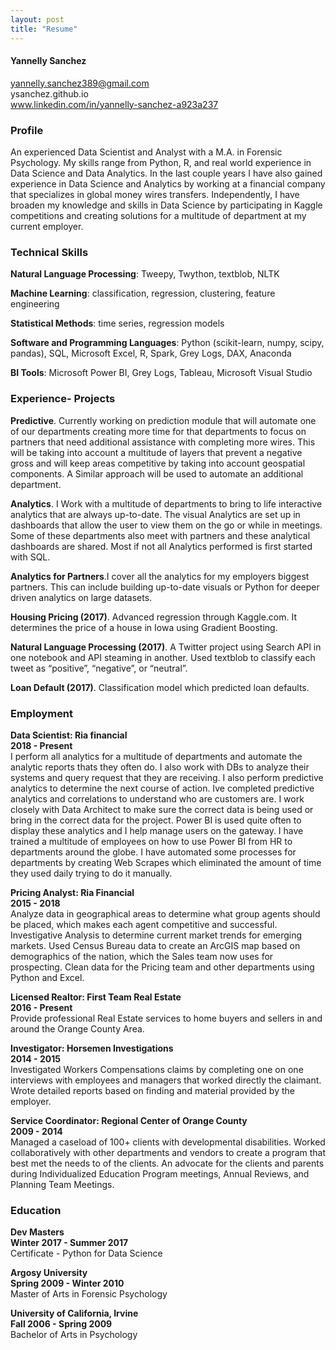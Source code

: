```yaml
---
layout: post
title: "Resume"
---
```


#### Yannelly Sanchez


yannelly.sanchez389@gmail.com  
ysanchez.github.io         
www.linkedin.com/in/yannelly-sanchez-a923a237



### Profile

An experienced Data Scientist and Analyst with a M.A. in Forensic Psychology.  My skills range from Python, R, and real world experience in  Data Science and Data Analytics. In the last couple years I have also gained experience in Data Science and Analytics by working at a financial company that specializes in global money wires transfers.  Independently, I have broaden my knowledge and skills in Data Science by participating in Kaggle competitions and creating solutions for a multitude of department at my current employer.


### Technical Skills

**Natural Language Processing**: Tweepy, Twython, textblob, NLTK

**Machine Learning**: classification, regression, clustering, feature engineering

**Statistical Methods**: time series, regression models

**Software and Programming Languages**: Python (scikit-learn, numpy, scipy, pandas), SQL, Microsoft Excel, R, Spark, Grey Logs, DAX, Anaconda

**BI Tools**: Microsoft Power BI, Grey Logs, Tableau, Microsoft Visual Studio



### Experience- Projects

**Predictive**. Currently working on prediction module that will automate one of our departments creating more time for that departments to focus on partners that need additional assistance with completing more wires. This will be taking into account a multitude of layers that prevent a negative gross and will keep areas competitive by taking into account geospatial components. A Similar approach will be used to automate an additional department.

**Analytics**. I Work with a multitude of departments to bring to life interactive analytics that are always up-to-date. The visual Analytics are set up in dashboards that allow the user to view them on the go or while in meetings. Some of these departments also meet with partners and these analytical dashboards are shared. Most if not all Analytics performed is first started with SQL.

**Analytics for Partners**.I cover all the analytics for my employers biggest partners. This can include building up-to-date visuals or Python for deeper driven analytics on large datasets.

**Housing Pricing (2017)**.  Advanced regression through Kaggle.com. It determines the price of a house in Iowa using Gradient Boosting.

**Natural Language Processing (2017)**.  A Twitter project using Search API in one notebook and API steaming in another. Used textblob to classify each tweet as “positive”, “negative”, or “neutral”.

**Loan Default (2017)**.  Classification model which predicted loan defaults.



### Employment

**Data Scientist: Ria financial                                                   
 2018 - Present**                                                               
 I perform all analytics for a multitude of departments and automate the analytic reports thats they often do. I also work with DBs to analyze their systems and query request that they are receiving. I also perform predictive analytics to determine the next course of action. Ive completed predictive analytics and correlations to understand who are customers are.  I work closely with Data Architect to make sure the correct data is being used or bring in the correct data for the project. Power BI is used quite often to display these analytics and I help manage users on the gateway. I have trained a multitude of employees on how to use Power BI from HR to departments around the globe. I have automated some processes for departments by creating Web Scrapes which eliminated the amount of time they used daily trying to do it manually.

**Pricing Analyst: Ria Financial	   
2015 - 2018**    
Analyze data in geographical areas to determine what group agents should be placed, which makes each agent competitive and successful. Investigative Analysis to determine current market trends for emerging markets. Used Census Bureau data to create an ArcGIS map based on demographics of the nation, which the Sales team now uses for prospecting. Clean data for the Pricing team and other departments using Python and Excel.

**Licensed Realtor: First Team Real Estate					   	    
2016 - Present**  
Provide professional Real Estate services to home buyers and sellers in and around the Orange County Area.

**Investigator: Horsemen Investigations	  
2014 - 2015**  
Investigated Workers Compensations claims by completing one on one interviews with employees and managers that worked directly the claimant. Wrote detailed reports based on finding and material provided by the employer.

**Service Coordinator: Regional Center of Orange County  
2009 - 2014**  
Managed a caseload of 100+ clients with developmental disabilities. Worked collaboratively with other departments and vendors to create a program that best met the needs to of the clients. An advocate for the clients and parents during Individualized Education Program meetings, Annual Reviews, and Planning Team Meetings.




### Education

**Dev Masters 					           
Winter 2017 - Summer 2017**  
Certificate - Python for Data Science

**Argosy University	  
Spring 2009 - Winter 2010**  
Master of Arts in Forensic Psychology

**University of California, Irvine				  
 Fall 2006 - Spring 2009**  
Bachelor of Arts in Psychology
